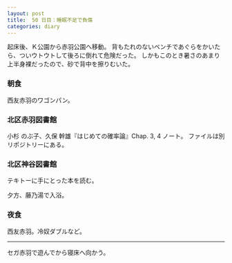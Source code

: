 ```yaml
---
layout: post
title:  50 日目：睡眠不足で負傷
categories: diary
---
```


起床後、Ｋ公園から赤羽公園へ移動。
背もたれのないベンチであぐらをかいたら、ついウトウトして後ろに倒れて危険だった。
しかもこのとき暑さのあまり上半身裸だったので、砂で背中を擦りむいた。

### 朝食

西友赤羽のワゴンパン。

### 北区赤羽図書館

小杉 のぶ子、久保 幹雄『はじめての確率論』Chap. 3, 4 ノート。
ファイルは別リポジトリーにある。

### 北区神谷図書館

テキトーに手にとった本を読む。

夕方、藤乃湯で入浴。

### 夜食

西友赤羽。冷奴ダブルなど。

---

セガ赤羽で遊んでから寝床へ向かう。
